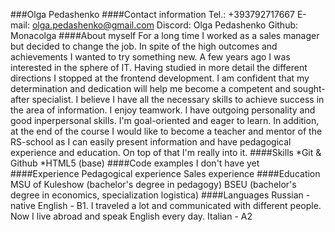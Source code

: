 ###Olga Pedashenko
####Contact information
Tel.: +393792717667
E-mail: olga.pedashenko@gmail.com
Discord: Olga Pedashenko
Github: Monacolga
####About myself
For a long time I worked as a sales manager but decided to change the job. In spite of the high outcomes and achievements I wanted to try something new. A few years ago I was interested in the sphere of IT. Having studied in more detail the different directions I stopped at the frontend development. I am confident that my determination and dedication will help me become a competent and sought-after specialist. I believe I have all the necessary skills to achieve success in the area of information.
I enjoy teamwork. I have outgoing personality and good inperpersonal skills. I'm goal-oriented and eager to learn.
In addition, at the end of the course I would like to become a teacher and mentor of the RS-school as I can easily present information and have pedagogical experience and education. On top of that I'm really into it.
####Skills
*Git & Github
*HTML5 (base)
####Code examples
I don't have yet
####Experience
Pedagogical experience
Sales experience
####Education
MSU of Kuleshow (bachelor's degree in pedagogy)
BSEU (bachelor's degree in economics, specialization logistica)
####Languages
Russian - native
English - B1. I traveled a lot and communicated with different people. Now I live abroad and speak English every day.
Italian - A2
